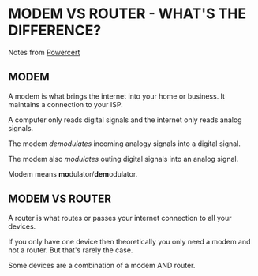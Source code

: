 # MODEM VS ROUTER - WHAT'S THE DIFFERENCE?

Notes from [Powercert](https://www.youtube.com/watch?v=Mad4kQ5835Y)

## MODEM

A modem is what brings the internet into your home or business. It maintains a connection to your ISP.

A computer only reads digital signals and the internet only reads analog signals.

The modem *demodulates* incoming analogy signals into a digital signal.

The modem also *modulates* outing digital signals into an analog signal.

Modem means **mo**dulator/**dem**odulator.

## MODEM VS ROUTER

A router is what routes or passes your internet connection to all your devices.

If you only have one device then theoretically you only need a modem and not a router. But that's rarely the case.

Some devices are a combination of a modem AND router.